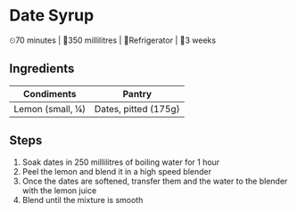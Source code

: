 # Date Syrup

&#9202;70 minutes | &#127855;350 millilitres | &#127801;Refrigerator | &#129344;3 weeks

## Ingredients

| Condiments | Pantry |
| --- | --- |
| Lemon (small, &#188;) | Dates, pitted (175g) |

## Steps

1. Soak dates in 250 millilitres of boiling water for 1 hour
1. Peel the lemon and blend it in a high speed blender
1. Once the dates are softened, transfer them and the water to the blender with the lemon juice
1. Blend until the mixture is smooth
